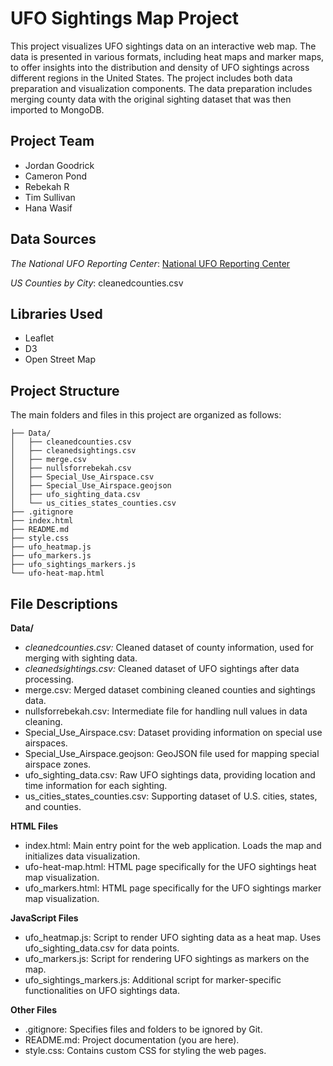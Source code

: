 # UFO Sightings Map Project
This project visualizes UFO sightings data on an interactive web map. The data is presented in various formats, including heat maps and marker maps, to offer insights into the distribution and density of UFO sightings across different regions in the United States. The project includes both data preparation and visualization components.  The data preparation includes merging county data with the original sighting dataset that was then imported to MongoDB.

## Project Team 
- Jordan Goodrick
- Cameron Pond
- Rebekah R
- Tim Sullivan
- Hana Wasif

## Data Sources 

*The National UFO Reporting Center*: [National UFO Reporting Center](https://nuforc.org/)

*US Counties by City*:  cleanedcounties.csv

## Libraries Used 
- Leaflet
- D3
- Open Street Map



## Project Structure
The main folders and files in this project are organized as follows:

```plaintext
├── Data/
│   ├── cleanedcounties.csv
│   ├── cleanedsightings.csv
│   ├── merge.csv
│   ├── nullsforrebekah.csv
│   ├── Special_Use_Airspace.csv
│   ├── Special_Use_Airspace.geojson
│   ├── ufo_sighting_data.csv
│   └── us_cities_states_counties.csv
├── .gitignore
├── index.html
├── README.md
├── style.css
├── ufo_heatmap.js
├── ufo_markers.js
├── ufo_sightings_markers.js
└── ufo-heat-map.html
```

## File Descriptions
**Data/**
- *cleanedcounties.csv:* Cleaned dataset of county information, used for merging with sighting data.
- *cleanedsightings.csv:* Cleaned dataset of UFO sightings after data processing.
- merge.csv: Merged dataset combining cleaned counties and sightings data.
- nullsforrebekah.csv: Intermediate file for handling null values in data cleaning.
- Special_Use_Airspace.csv: Dataset providing information on special use airspaces.
- Special_Use_Airspace.geojson: GeoJSON file used for mapping special airspace zones.
- ufo_sighting_data.csv: Raw UFO sightings data, providing location and time information for each sighting.
- us_cities_states_counties.csv: Supporting dataset of U.S. cities, states, and counties.

**HTML Files**
- index.html: Main entry point for the web application. Loads the map and initializes data visualization.
- ufo-heat-map.html: HTML page specifically for the UFO sightings heat map visualization.
- ufo_markers.html:  HTML page specifically for the UFO sightings marker map visualization.

**JavaScript Files**
- ufo_heatmap.js: Script to render UFO sighting data as a heat map. Uses ufo_sighting_data.csv for data points.
- ufo_markers.js: Script for rendering UFO sightings as markers on the map.
- ufo_sightings_markers.js: Additional script for marker-specific functionalities on UFO sightings data.

**Other Files**
- .gitignore: Specifies files and folders to be ignored by Git.
- README.md: Project documentation (you are here).
- style.css: Contains custom CSS for styling the web pages.
